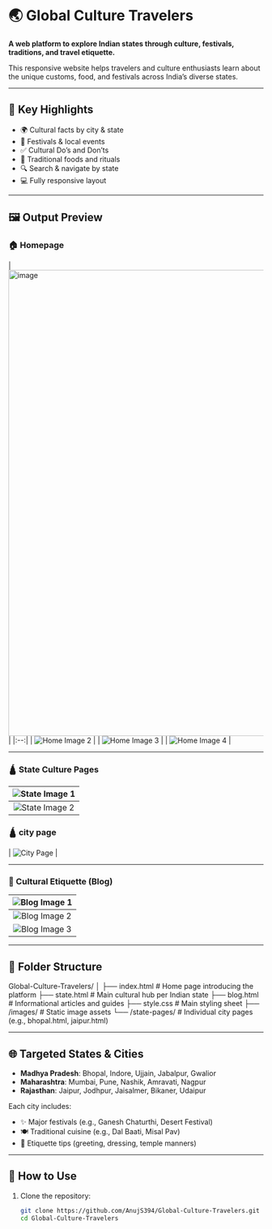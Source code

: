 # 🌏 Global Culture Travelers

**A web platform to explore Indian states through culture, festivals, traditions, and travel etiquette.**

This responsive website helps travelers and culture enthusiasts learn about the unique customs, food, and festivals across India’s diverse states.

---

## 🧳 Key Highlights

- 🌍 Cultural facts by city & state  
- 📅 Festivals & local events  
- ✅ Cultural Do’s and Don’ts  
- 🥘 Traditional foods and rituals  
- 🔍 Search & navigate by state  
- 💻 Fully responsive layout  

---

## 🖼️ Output Preview

### 🏠 Homepage

| <img width="1890" height="920" alt="image" src="https://github.com/user-attachments/assets/9d3e016e-3a81-47eb-87b7-08ea1792bbf9" />
 |
|:--:|
| ![Home Image 2](https://github.com/user-attachments/assets/c560cfd1-7d22-4998-bbad-ced6445ab50c) |
| ![Home Image 3](https://github.com/user-attachments/assets/8dc66917-81d3-4113-83d5-581a2e95bb98) |
| ![Home Image 4](https://github.com/user-attachments/assets/894747eb-1d85-48f3-abd1-c70c020282f1) |

---

### 🛕 State Culture Pages

| ![State Image 1](https://github.com/user-attachments/assets/196df60b-0cee-4807-b0e4-7a3e309bb654) |
|:--:|
| ![State Image 2](https://github.com/user-attachments/assets/23fc8271-b15a-43f6-9f29-6b427f260e3c) |


### 🛕 city page

| ![City Page](https://github.com/user-attachments/assets/885223c6-e47e-4fa9-91a8-0a7b46223823) |

---

### 📜 Cultural Etiquette (Blog)

| ![Blog Image 1](https://github.com/user-attachments/assets/2f0ff76d-3f2a-44a7-9db2-6350c32d683b) |
|:--:|
| ![Blog Image 2](https://github.com/user-attachments/assets/5d024e6c-dfe9-4f89-8ed8-1d307df14dea) |
| ![Blog Image 3](https://github.com/user-attachments/assets/58b0a206-6459-4fd5-85c9-9aebbb036c8f) |

---

## 📁 Folder Structure

Global-Culture-Travelers/
│
├── index.html # Home page introducing the platform
├── state.html # Main cultural hub per Indian state
├── blog.html # Informational articles and guides
├── style.css # Main styling sheet
├── /images/ # Static image assets
└── /state-pages/ # Individual city pages (e.g., bhopal.html, jaipur.html)



---

## 🌐 Targeted States & Cities

- **Madhya Pradesh**: Bhopal, Indore, Ujjain, Jabalpur, Gwalior  
- **Maharashtra**: Mumbai, Pune, Nashik, Amravati, Nagpur  
- **Rajasthan**: Jaipur, Jodhpur, Jaisalmer, Bikaner, Udaipur  

Each city includes:
- ✨ Major festivals (e.g., Ganesh Chaturthi, Desert Festival)  
- 🍽️ Traditional cuisine (e.g., Dal Baati, Misal Pav)  
- 📌 Etiquette tips (greeting, dressing, temple manners)

---

## 🚀 How to Use

1. Clone the repository:
   ```bash
   git clone https://github.com/AnujS394/Global-Culture-Travelers.git
   cd Global-Culture-Travelers
